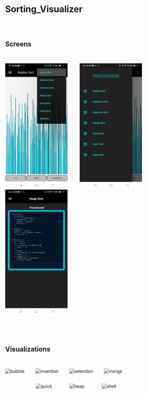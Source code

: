 # Sorting_Visualizer
</br></br>

## Screens
</br>

 <img src = "screens/algos.jpg" width = 200 height = 400> &nbsp;&nbsp;&nbsp;&nbsp;&nbsp;&nbsp;&nbsp;&nbsp; <img src = "screens/drawer.jpg" width = 200 height = 400> &nbsp;&nbsp;&nbsp;&nbsp;&nbsp;&nbsp;&nbsp;&nbsp; <img src = "screens/pseudo.jpg" width = 200 height = 400> 
 
 </br></br></br>
 
## Visualizations
</br>

![bubble](https://user-images.githubusercontent.com/57986361/100214177-92f16d80-2f35-11eb-8eb4-2522515fefc5.gif) &nbsp;&nbsp;&nbsp;&nbsp;&nbsp;&nbsp;&nbsp; ![insertion](https://user-images.githubusercontent.com/57986361/100214859-5eca7c80-2f36-11eb-9f77-74bc842f1f7b.gif) &nbsp;&nbsp;&nbsp;&nbsp;&nbsp;&nbsp;&nbsp; 
![selection](https://user-images.githubusercontent.com/57986361/100215079-9e916400-2f36-11eb-932e-208d934af59c.gif) &nbsp;&nbsp;&nbsp;&nbsp;&nbsp;&nbsp;&nbsp;
![merge](https://user-images.githubusercontent.com/57986361/100215434-021b9180-2f37-11eb-8fa9-3e3a52afe58a.gif)


</br> &nbsp;&nbsp;&nbsp;&nbsp;&nbsp;&nbsp;&nbsp;&nbsp;&nbsp;&nbsp;&nbsp;&nbsp;&nbsp;&nbsp;&nbsp;&nbsp;&nbsp;&nbsp;&nbsp;&nbsp;&nbsp;&nbsp;&nbsp;&nbsp; ![quick](https://user-images.githubusercontent.com/57986361/100215713-5de61a80-2f37-11eb-87a7-117e8594406e.gif)  &nbsp;&nbsp;&nbsp;&nbsp;&nbsp;&nbsp;&nbsp;&nbsp;&nbsp;&nbsp;&nbsp;&nbsp;
 ![heap](https://user-images.githubusercontent.com/57986361/100214572-127f3c80-2f36-11eb-9482-56856991d3b4.gif) &nbsp;&nbsp;&nbsp;&nbsp;&nbsp;&nbsp;&nbsp;&nbsp;&nbsp;&nbsp;&nbsp;&nbsp; ![shell](https://user-images.githubusercontent.com/57986361/100215924-a9002d80-2f37-11eb-9106-6e7c54379d95.gif)


